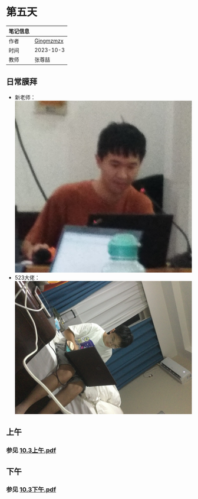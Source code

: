 # 第五天
| 笔记信息 |  |
|----|----|
| 作者 | [Gingmzmzx](https://github.com/Gingmzmzx) |
| 时间 | 2023-10-3 |
| 教师 | 张尊喆 |

## 日常膜拜
- 新老师：  
    ![](images/IMG_20231003_083543.jpg)
- 523大佬：  
    ![](images/IMG_6191.JPG)

## 上午
### 参见 [10.3上午.pdf](10.3上午.pdf)

## 下午
### 参见 [10.3下午.pdf](10.3下午.pdf)